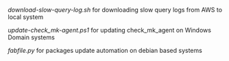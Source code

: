 *download-slow-query-log.sh* for downloading slow query logs from AWS to local system

*update-check_mk-agent.ps1* for updating check_mk_agent on Windows Domain systems

*fabfile.py* for packages update automation on debian based systems
